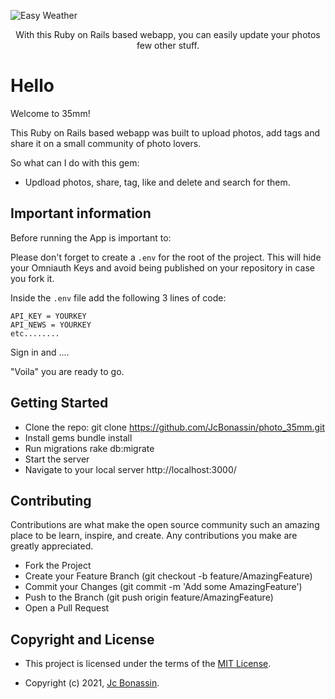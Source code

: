 ![Easy Weather](https://user-images.githubusercontent.com/72950188/140430595-8c8bad48-77e2-4889-ac7e-f3e86858a098.png)
<div align="center" > 
<p>With this Ruby on Rails based webapp, you can easily update your photos few other stuff.</p>
</div>

# Hello 

Welcome to 35mm! 

This Ruby on Rails based webapp was built to upload photos, add tags and share it on a small community of photo lovers. 

So what can I do with this gem: 

- Updload photos, share, tag, like and delete and search for them.

## Important information 

Before running the App is important to: 


Please don't forget to create a `.env` for the root of the project. This will hide your Omniauth Keys and avoid being published on your repository in case you fork it. 

Inside the `.env` file add the following 3 lines of code:

```cassandraql
API_KEY = YOURKEY
API_NEWS = YOURKEY
etc........ 
```
Sign in and ....

"Voila" you are ready to go. 

## Getting Started

- Clone the repo: git clone https://github.com/JcBonassin/photo_35mm.git
- Install gems bundle install
- Run migrations rake db:migrate
- Start the server 
- Navigate to your local server http://localhost:3000/


## Contributing

Contributions are what make the open source community such an amazing place to be learn, inspire, and create. Any contributions you make are greatly appreciated.

- Fork the Project
- Create your Feature Branch (git checkout -b feature/AmazingFeature)
- Commit your Changes (git commit -m 'Add some AmazingFeature')
- Push to the Branch (git push origin feature/AmazingFeature)
- Open a Pull Request

## Copyright and License

- This project is licensed under the terms of the [MIT License](https://opensource.org/licenses/MIT).

- Copyright (c) 2021, [Jc Bonassin](https://www.jcbonassin.net/).


